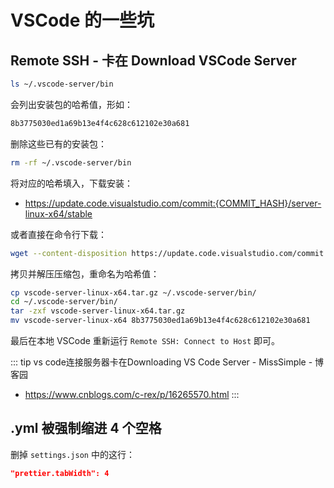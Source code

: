 # VSCode 的一些坑

## Remote SSH - 卡在 Download VSCode Server

```sh
ls ~/.vscode-server/bin
```

会列出安装包的哈希值，形如：

```sh
8b3775030ed1a69b13e4f4c628c612102e30a681
```

删除这些已有的安装包：

```sh
rm -rf ~/.vscode-server/bin
```

将对应的哈希填入，下载安装：
- https://update.code.visualstudio.com/commit:{COMMIT_HASH}/server-linux-x64/stable

或者直接在命令行下载：

```sh
wget --content-disposition https://update.code.visualstudio.com/commit:8b3775030ed1a69b13e4f4c628c612102e30a681/server-linux-x64/stable
```

拷贝并解压压缩包，重命名为哈希值：

```sh
cp vscode-server-linux-x64.tar.gz ~/.vscode-server/bin/
cd ~/.vscode-server/bin/
tar -zxf vscode-server-linux-x64.tar.gz
mv vscode-server-linux-x64 8b3775030ed1a69b13e4f4c628c612102e30a681
```

最后在本地 VSCode 重新运行 `Remote SSH: Connect to Host` 即可。

::: tip vs code连接服务器卡在Downloading VS Code Server - MissSimple - 博客园
* https://www.cnblogs.com/c-rex/p/16265570.html
:::

## .yml 被强制缩进 4 个空格

删掉 `settings.json` 中的这行：

```json
"prettier.tabWidth": 4
```
